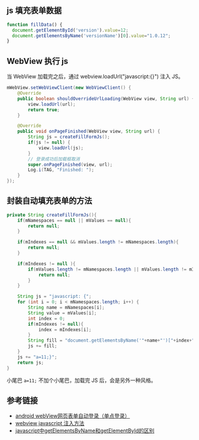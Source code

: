 ## js 填充表单数据
```javascript
function fillData() {
  document.getElementById('version').value=12;
  document.getElementsByName('versionName')[0].value="1.0.12";
}
```
## WebView 执行 js
当 WebView 加载完之后，通过 webview.loadUrl("javascript:{}") 注入 JS。
```java
mWebView.setWebViewClient(new WebViewClient() {
    @Override
    public boolean shouldOverrideUrlLoading(WebView view, String url) {
        view.loadUrl(url);
        return true;
    }

    @Override
    public void onPageFinished(WebView view, String url) {
        String js = createFillFormJs();
        if(js != null) {
            view.loadUrl(js);
        }
        // 登录成功后加载框取消
        super.onPageFinished(view, url);
        Log.i(TAG, "Finished: ");
    }
});
```
## 封装自动填充表单的方法
```java
private String createFillFormJs(){
    if(mNamespaces == null || mValues == null){
        return null;
    }

    if(mIndexes == null && mValues.length != mNamespaces.length){
        return null;
    }

    if(mIndexes != null ){
        if(mValues.length != mNamespaces.length || mValues.length != mIndexes.length){
            return null;
        }
    }

    String js = "javascript: {";
    for (int i = 0; i < mNamespaces.length; i++) {
        String name = mNamespaces[i];
        String value = mValues[i];
        int index = 0;
        if(mIndexes != null){
            index = mIndexes[i];
        }
        String fill = "document.getElementsByName('"+name+"')["+index+"].value = '"+value+"';";
        js += fill;
    }
    js += "a=11;}";
    return js;
}
```
小尾巴 `a=11;` 不加个小尾巴，加载完 JS 后，会是另外一种风格。 

## 参考链接
- [android webView网页表单自动登录（单点登录）](http://www.android100.org/html/201503/19/128692.html)
- [webview javascript 注入方法](http://www.cnblogs.com/rayray/p/3680500.html)
- [javascript中getElementsByName和getElementById的区别](http://blog.csdn.net/bzuld/article/details/6619730)
